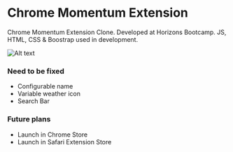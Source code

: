 # Chrome Momentum Extension

Chrome Momentum Extension Clone. Developed at Horizons Bootcamp. JS, HTML, CSS & Boostrap used in development.

![Alt text](/screenshot.png)

### Need to be fixed
- Configurable name
- Variable weather icon
- Search Bar

### Future plans
- Launch in Chrome Store
- Launch in Safari Extension Store
